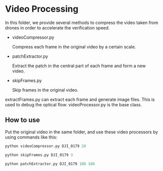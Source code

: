 # Video Processing

In this folder, we provide several methods to compress the video taken from drones in order to accelerate the verification speed.



* videoCompressor.py

  Compress each frame in the original video by a certain scale.

* patchExtractor.py

  Extract the patch in the central part of each frame and form a new video.

* skipFrames.py

  Skip frames in the original video.



extractFrames.py can extract each frame and generate image files. This is used to debug the optical flow. videoProcessor.py is the base class.



## How to use

Put the original video in the same folder, and use these video processors by using commands like this:

```python
python videoCompressor.py DJI_0179 20

python skipFrames.py DJI_0179 3

python patchExtractor.py DJI_0179 100 100
```

